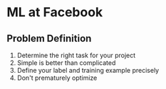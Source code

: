 # ML at Facebook

## Problem Definition

1. Determine the right task for your project
2. Simple is better than complicated
3. Define your label and training example precisely
4. Don't prematurely optimize

